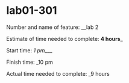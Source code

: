 # lab01-301
Number and name of feature: __lab 2

Estimate of time needed to complete: __4 hours___

Start time: _1 pm____

Finish time: _10 pm

Actual time needed to complete: _9 hours